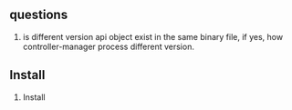 ## questions

1. is different version api object  exist in the same binary file, if yes, how controller-manager process different version.



## Install

1. Install







